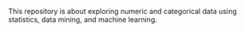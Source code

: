 This repository is about exploring numeric and categorical data using statistics, data mining, and machine learning.
